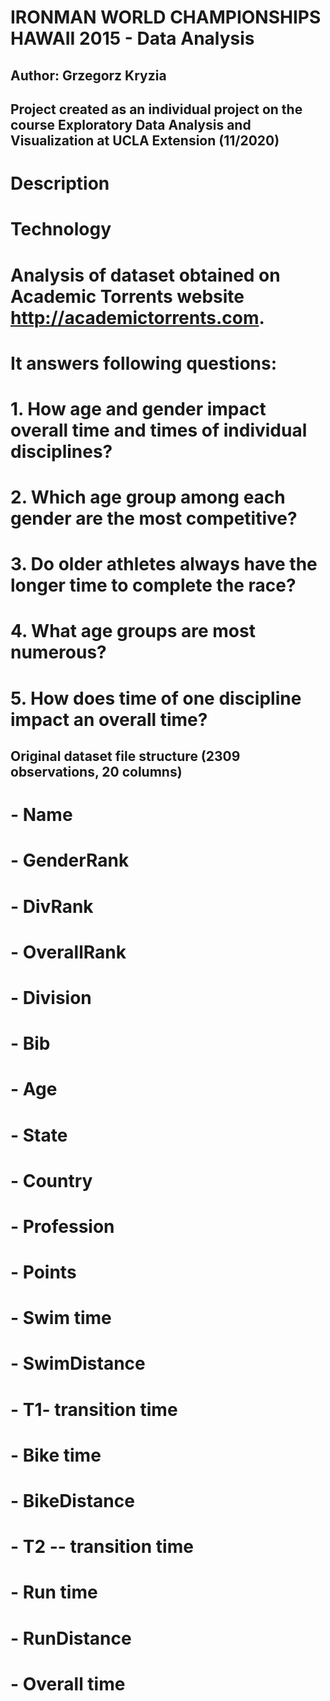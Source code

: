 # IRONMAN WORLD CHAMPIONSHIPS HAWAII 2015 - Data Analysis
## Author: Grzegorz Kryzia
## Project created as an individual project on the course Exploratory Data Analysis and Visualization at UCLA Extension (11/2020)




# Description
# Technology











# Analysis of dataset obtained on Academic Torrents website <http://academictorrents.com>. 
# It answers following questions:
  
# 1. How age and gender impact overall time and times of individual disciplines?
# 2. Which age group among each gender are the most competitive?
# 3. Do older athletes always have the longer time to complete the race?
# 4. What age groups are most numerous?
# 5. How does time of one discipline impact an overall time?
  
## Original dataset file structure (2309 observations, 20 columns)
  
# -   Name
# -   GenderRank
# -   DivRank
# -   OverallRank
# -   Division
# -   Bib
# -   Age
# -   State
# -   Country
# -   Profession
# -   Points
# -   Swim time
# -   SwimDistance
# -   T1- transition time
# -   Bike time
# -   BikeDistance
# -   T2 -- transition time
# -   Run time
# -   RunDistance
# -   Overall time



